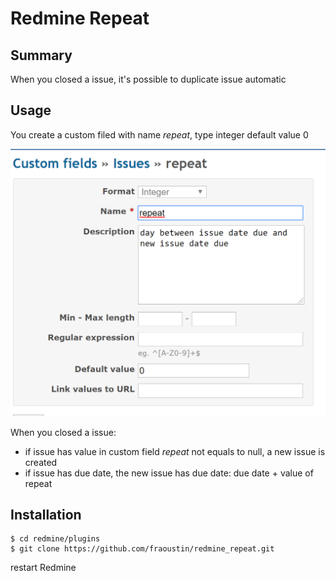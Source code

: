 # Redmine Repeat

## Summary

When you closed a issue, it's possible to duplicate issue automatic

## Usage

You create a custom filed with name *repeat*, type integer default value 0

![customfield](customfield.png "custom field repeat")


When you closed a issue:

- if issue has value in custom field *repeat* not equals to null, a new issue is created
- if issue has due date, the new issue has due date: due date + value of repeat 


## Installation

```
$ cd redmine/plugins
$ git clone https://github.com/fraoustin/redmine_repeat.git
```

restart Redmine
